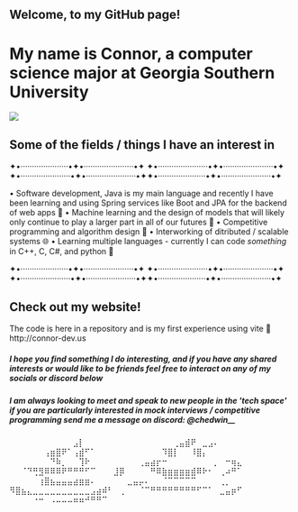 ## Welcome, to my GitHub page! 
<h1>My name is Connor, a computer science major at Georgia Southern University</h1>
<img src=https://github.com/connorGS9/connorGS9/blob/main/Georgia%20Southern%20Drone%20GIF%20by%20Georgia%20Southern%20University%20-%20Auxiliary%20Services%20(1).gif/>

<h2>Some of the fields / things I have an interest in</h2>
✦•·····················•✦•······················•✦ ✦•······················•✦•······················•✦ ✦•······················•✦•······················•✦✦•·····················•✦•······················•✦ 

  • Software development, Java is my main language and recently I have been learning and using Spring services like Boot and JPA for the backend of web apps 🍵
  • Machine learning and the design of models that will likely only continue to play a larger part in all of our futures 🤖
  • Competitive programming and algorithm design 🏅
  • Interworking of ditributed / scalable systems 🌐
  • Learning multiple languages - currently I can code *something* in C++, C, C#, and python 🐍

  ✦•·····················•✦•······················•✦ ✦•······················•✦•······················•✦ ✦•······················•✦•······················•✦✦•·····················•✦•······················•✦ 

  <h2>Check out my website!</h2>
  <p>The code is here in a repository and is my first experience using vite 🙂
                         http://connor-dev.us
  </p>

  <h5>I hope you find something I do interesting, and if you have any shared interests or would like to be friends feel free to interact on any of my socials or discord below</h5>
  <h5>I am always looking to meet and speak to new people in the 'tech space' if you are particularly interested in mock interviews / competitive programming send me a message on discord: @chedwin__ </h5>
                                                                                      ⠀⠀⠀⠀⠀⠀⠀⠀⠀⠀⠀⣠⡇⠀⠀⠀⠀⠀⠀⠀
                                                                                    ⠀⠀⠀⠀⠀⠀⠀⠀⢀⣤⣾⠟⠀⣀⣠⠄⠀⠀⠀⠀
                                                                                    ⠀⠀⠀⠀⠀⠀⢠⣶⣿⠟⠁⢠⣾⠋⠁⠀⠀⠀⠀⠀
                                                                                    ⠀⠀⠀⠀⠀⠀⠹⣿⡇⠀⠀⠸⣿⡄⠀⠀⠀⠀⠀⠀
                                                                                    ⠀⠀⠀⠀⠀⠀⠀⠙⠷⡀⠀⠀⢹⠗⠀⠀⠀⠀⠀⠀
                                                                                    ⠀⠀⢀⣤⣴⡖⠒⠀⠀⠀⠀⠀⠀⠀⠀⡀⠀⠒⢶⣄
                                                                                    ⠀⠀⠈⠙⢛⣻⠿⠿⠿⠟⠛⠛⠛⠋⠉⠀⠀⠀⣸⡿
                                                                                    ⠀⠀⠀⠀⠛⠿⣷⣶⣶⣶⣶⣾⠿⠗⠂⠀⢀⠴⠛⠁
                                                                                    ⠀⠀⠀⠀⠀⢰⣿⣦⣤⣤⣤⣴⣶⣶⠄⠀⠀⠀⠀⠀
                                                                                    ⣀⣤⡤⠄⠀⠀⠈⠉⠉⠉⠉⠉⠀⠀⠀⠀⢀⡀⠀⠀
                                                                                    ⠻⣿⣦⣄⣀⣀⣀⣀⣀⣀⣀⣀⣀⣀⣠⣴⠾⠃⠀⢀
                                                                                    ⠀⠀⠈⠉⠛⠛⠛⠛⠛⠛⠛⠛⠋⠉⠁⠀⣀⣤⡶⠋
                                                                                    ⠀⠀⠀⠀⠐⠒⠀⠠⠤⠤⠤⠶⠶⠚⠛⠛⠉⠀⠀⠀      
